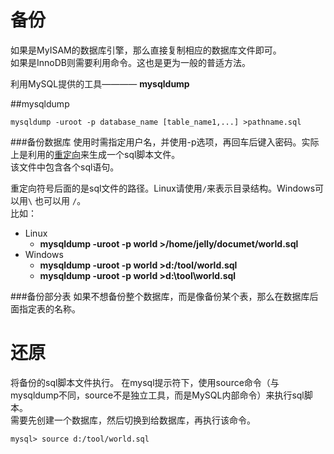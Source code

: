 备份
====
如果是MyISAM的数据库引擎，那么直接复制相应的数据库文件即可。  
如果是InnoDB则需要利用命令。这也是更为一般的普适方法。

利用MySQL提供的工具———— **mysqldump**

##mysqldump

    mysqldump -uroot -p database_name [table_name1,...] >pathname.sql

###备份数据库
使用时需指定用户名，并使用-p选项，再回车后键入密码。实际上是利用的[重定向](#重定向)来生成一个sql脚本文件。  
该文件中包含各个sql语句。  

重定向符号后面的是sql文件的路径。Linux请使用`/`来表示目录结构。Windows可以用`\` 也可以用 `/`。  
比如：
* Linux
  * **mysqldump -uroot -p world >/home/jelly/documet/world.sql**
* Windows
  * **mysqldump -uroot -p world >d:/tool/world.sql**
  * **mysqldump -uroot -p world >d:\tool\world.sql**

###备份部分表
如果不想备份整个数据库，而是像备份某个表，那么在数据库后面指定表的名称。

还原
====
将备份的sql脚本文件执行。
在mysql提示符下，使用source命令（与mysqldump不同，source不是独立工具，而是MySQL内部命令）来执行sql脚本。  
需要先创建一个数据库，然后切换到给数据库，再执行该命令。
``` 
mysql> source d:/tool/world.sql
```

